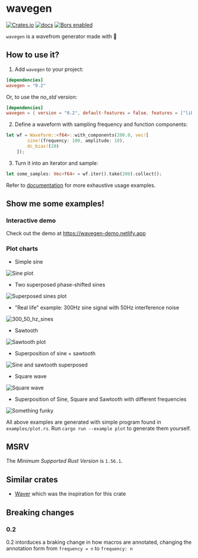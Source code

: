 # wavegen

[![Crates.io](https://img.shields.io/crates/v/wavegen)](https://crates.io/crates/wavegen)
[![docs](https://img.shields.io/docsrs/wavegen)](https://docs.rs/wavegen)
[![Bors enabled](https://bors.tech/images/badge_small.svg)](https://app.bors.tech/repositories/46467)

`wavegen` is a wavefrom generator made with 🦀

## How to use it?

1) Add `wavegen` to your project:

```toml
[dependencies]
wavegen = "0.2"
```
Or, to use the *no_std* version:

```toml
[dependencies]
wavegen = { version = "0.2", default-features = false, features = ["libm"] }
```

2) Define a waveform with sampling frequency and function components:

```rust
let wf = Waveform::<f64>::with_components(200.0, vec![
        sine!(frequency: 100, amplitude: 10),
        dc_bias!(20)
    ]);
```

3) Turn it into an iterator and sample:

```rust
let some_samples: Vec<f64> = wf.iter().take(200).collect();
```

Refer to [documentation](https://docs.rs/wavegen) for more exhaustive usage examples.

## Show me some examples!

### Interactive demo

Check out the demo at https://wavegen-demo.netlify.app

### Plot charts

* Simple sine

![Sine plot](img/sine.png)

* Two superposed phase-shifted sines

![Superposed sines plot](img/sine_double.png)

* "Real life" example: 300Hz sine signal with 50Hz interference noise

![300_50_hz_sines](img/sines_300_50_hz.png)

* Sawtooth

![Sawtooth plot](img/sawtooth.png)

* Superposition of sine + sawtooth

![Sine and sawtooth superposed](img/sawtooth_sinesised.png)

* Square wave

![Square wave](img/square.png)

* Superposition of Sine, Square and Sawtooth with different frequencies

![Something funky](img/funky.png)

All above examples are generated with simple program found in `examples/plot.rs`. Run `cargo run --example plot` to generate them yourself.

## MSRV

The *Minimum Supported Rust Version* is `1.56.1`.

## Similar crates
* [Waver](https://github.com/amrali/waver/) which was the inspiration for this crate

## Breaking changes

### 0.2

0.2 intorduces a braking change in how macros are annotated, changing the annotation form from `frequency = n` to `frequency: n`
